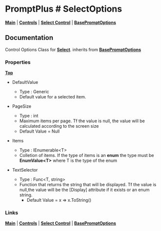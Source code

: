 # PromptPlus # SelectOptions
[**Main**](index.md#help) | 
[**Controls**](index.md#apis) |
[**Select Control**](select) |
[**BasePromptOptions**](basepromptoptions) 

## Documentation
Control Options Class for [**Select**](select). inherits from [**BasePromptOptions**](basepromptoptions)

### Properties
[**Top**](#promptplus--selectoptions)

- DefaultValue
	- Type : Generic
	- Default value for a selected item.

- PageSize   
	- Type : int
	- Maximum items per page. Tf the value is null, the value will be calculated according to the screen size
	- Default Value = Null
	
- Items
  - Type : IEnumerable\<T\>
  - Colletion of items. If the type of items is an **enum** the type must be **EnumValue\<T\>** where T is the type of the enum

- TextSelector
  - Type : Func\<T, string\>
  - Function that returns the string that will be displayed. Tf the value is null,the value will be the \[Display\] attribute if it exists or an enum string.
	- Default Value = x => x.ToString()
  
### Links
[**Main**](index.md#help) | 
[**Controls**](index.md#apis) |
[**Select Control**](select) |
[**BasePromptOptions**](basepromptoptions) 

